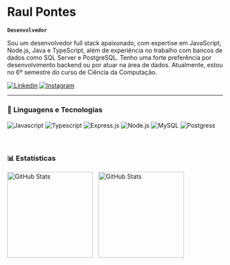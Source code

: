 # Raul Pontes

**`Desenvolvedor`**

Sou um desenvolvedor full stack apaixonado, com expertise em JavaScript, Node.js, Java e TypeScript, além de experiência no trabalho com bancos de dados como SQL Server e PostgreSQL. Tenho uma forte preferência por desenvolvimento backend ou por atuar na área de dados. Atualmente, estou no 6º semestre do curso de Ciência da Computação.

[![Linkedin](https://img.shields.io/badge/LinkedIn-0077B5?style=for-the-badge&logo=linkedin&logoColor=white)](https://www.linkedin.com/in/raulbelem)
[![Instagram](https://img.shields.io/badge/Instagram-E4405F?style=for-the-badge&logo=instagram&logoColor=white)](https://www.instagram.com/raulpontes.7/)

---

### 🤖 Linguagens e Tecnologias

<div>
<img align= "center" alt ="Javascript" src ="https://img.shields.io/badge/JavaScript-F7DF1E?style=for-the-badge&logo=javascript&logoColor=black"/>
<img align= "center" alt ="Typescript" src ="https://img.shields.io/badge/TypeScript-007ACC?style=for-the-badge&logo=typescript&logoColor=white"/>
<img align= "center" alt ="Express.js" src ="https://img.shields.io/badge/Express.js-404D59?style=for-the-badge"/>
<img align= "center" alt ="Node.js" src ="https://img.shields.io/badge/Node.js-43853D?style=for-the-badge&logo=node.js&logoColor=white"/>
<img align= "center" alt ="MySQL" src ="https://img.shields.io/badge/MySQL-00000F?style=for-the-badge&logo=mysql&logoColor=white"/>
<img align= "center" alt ="Postgress" src ="https://img.shields.io/badge/PostgreSQL-316192?style=for-the-badge&logo=postgresql&logoColor=white"/>
</div>
<br/>
<br/>

### 📊 Estatísticas

<p>
  <img 
    align="left" 
    alt="GitHub Stats" 
    height="200" 
    style="padding-right: 10px;" 
    src="https://github-readme-stats.vercel.app/api?username=Raulz-Dev&show_icons=true&theme=tokyonight&include_all_commits=true&count_private=true&locale=pt-br" 
  />

<img 
      align="left" 
      alt="GitHub Stats" 
      height="200" 
      src="https://github-readme-stats.vercel.app/api/top-langs/?username=Raulz-Dev&theme=tokyonight&layout=compact&custom_title=Tecnologias&langs_count=9" 
  />

</p>
